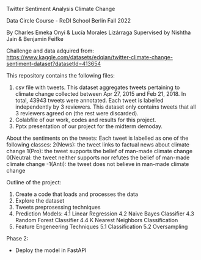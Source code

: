 Twitter Sentiment Analysis Climate Change

Data Circle Course - ReDI School Berlin 
Fall 2022

By Charles Emeka Onyi & Lucía Morales Lizárraga
Supervised by Nishtha Jain & Benjamin Feifke

Challenge and data adquired from: https://www.kaggle.com/datasets/edqian/twitter-climate-change-sentiment-dataset?datasetId=413654

This repository contains the following files: 
  1. csv file with tweets. This dataset aggregates tweets pertaining to climate change collected between Apr 27, 2015 and Feb 21, 2018. In total, 43943 tweets were annotated. Each tweet is labelled independently by 3 reviewers. This dataset only contains tweets that all 3 reviewers agreed on (the rest were discarded).
  2. Colabfile of our work, codes and results for this project. 
  3. Pptx presentation of our project for the midterm demoday. 

About the sentiments on the tweets: 
Each tweet is labelled as one of the following classes:
 2(News): the tweet links to factual news about climate change
 1(Pro): the tweet supports the belief of man-made climate change
 0(Neutral: the tweet neither supports nor refutes the belief of man-made climate change
 -1(Anti): the tweet does not believe in man-made climate change


Outline of the project:
1. Create a code that loads and processes the data
2. Explore the dataset
3. Tweets preprosessing techniques
4. Prediction Models:
  4.1 Linear Regression
  4.2 Naive Bayes Classifier
  4.3 Random Forest Classifier
  4.4 K Nearest Neighbors Classification
5. Feature Engeneering Techniques
  5.1 Classification
  5.2 Oversampling


Phase 2: 

- Deploy the model in FastAPI
